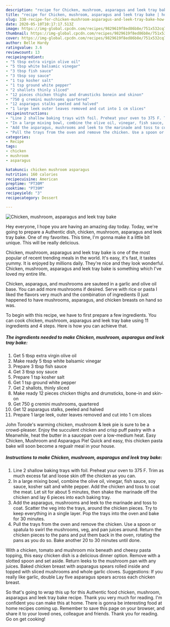 ```yaml
---
description: "recipe for Chicken, mushroom, asparagus and leek tray bake | how to make the best Chicken, mushroom, asparagus and leek tray bake"
title: "recipe for Chicken, mushroom, asparagus and leek tray bake | how to make the best Chicken, mushroom, asparagus and leek tray bake"
slug: 338-recipe-for-chicken-mushroom-asparagus-and-leek-tray-bake-how-to-make-the-best-chicken-mushroom-asparagus-and-leek-tray-bake
date: 2020-05-10T10:17:17.513Z
image: https://img-global.cpcdn.com/recipes/9829619f8ed86b8e/751x532cq70/chicken-mushroom-asparagus-and-leek-tray-bake-recipe-main-photo.jpg
thumbnail: https://img-global.cpcdn.com/recipes/9829619f8ed86b8e/751x532cq70/chicken-mushroom-asparagus-and-leek-tray-bake-recipe-main-photo.jpg
cover: https://img-global.cpcdn.com/recipes/9829619f8ed86b8e/751x532cq70/chicken-mushroom-asparagus-and-leek-tray-bake-recipe-main-photo.jpg
author: Belle Hardy
ratingvalue: 3.6
reviewcount: 13
recipeingredient:
- "5 tbsp extra virgin olive oil"
- "5 tbsp white balsamic vinegar"
- "3 tbsp fish sauce"
- "3 tbsp soy sauce"
- "1 tsp kosher salt"
- "1 tsp ground white pepper"
- "2 shallots thinly sliced"
- "12 pieces chicken thighs and drumsticks bonein and skinon"
- "750 g cremini mushrooms quartered"
- "12 asparagus stalks peeled and halved"
- "1 large leek outer leaves removed and cut into 1 cm slices"
recipeinstructions:
- "Line 2 shallow baking trays with foil. Preheat your oven to 375 F. Trim as much excess fat and loose skin off the chicken as you can."
- "In a large mixing bowl, combine the olive oil, vinegar, fish sauce, soy sauce, kosher salt and white pepper. Add the chicken and toss to coat the meat. Let sit for about 5 minutes, then shake the marinade off the chicken and lay 6 pieces into each baking tray."
- "Add the asparagus, mushrooms and leek to the marinade and toss to coat. Scatter the veg into the trays, around the chicken pieces. Try to keep everything in a single layer. Pop the trays into the oven and bake for 30 minutes."
- "Pull the trays from the oven and remove the chicken. Use a spoon or spatula to swirl the mushrooms, veg, and pan juices around. Return the chicken pieces to the pans and put them back in the oven, rotating the pans as you do so. Bake another 20 to 30 minutes until done."
categories:
- Recipe
tags:
- chicken
- mushroom
- asparagus

katakunci: chicken mushroom asparagus 
nutrition: 160 calories
recipecuisine: American
preptime: "PT30M"
cooktime: "PT39M"
recipeyield: "3"
recipecategory: Dessert

---
```



![Chicken, mushroom, asparagus and leek tray bake](https://img-global.cpcdn.com/recipes/9829619f8ed86b8e/751x532cq70/chicken-mushroom-asparagus-and-leek-tray-bake-recipe-main-photo.jpg)

Hey everyone, I hope you are having an amazing day today. Today, we're going to prepare a Authentic dish, chicken, mushroom, asparagus and leek tray bake. One of my favorites. This time, I'm gonna make it a little bit unique. This will be really delicious.

Chicken, mushroom, asparagus and leek tray bake is one of the most popular of recent trending meals in the world. It's easy, it's fast, it tastes yummy. It is enjoyed by millions daily. They're nice and they look wonderful. Chicken, mushroom, asparagus and leek tray bake is something which I've loved my entire life.

Chicken, asparagus, and mushrooms are sauteed in a garlic and olive oil base. You can add more mushrooms if desired. Serve with rice or pasta I liked the flavors very much and the combination of ingredients (I just happened to have mushrooms, asparagus, and chicken breasts on hand so was.


To begin with this recipe, we have to first prepare a few ingredients. You can cook chicken, mushroom, asparagus and leek tray bake using 11 ingredients and 4 steps. Here is how you can achieve that.

<!--inarticleads1-->

##### The ingredients needed to make Chicken, mushroom, asparagus and leek tray bake:

1. Get 5 tbsp extra virgin olive oil
1. Make ready 5 tbsp white balsamic vinegar
1. Prepare 3 tbsp fish sauce
1. Get 3 tbsp soy sauce
1. Prepare 1 tsp kosher salt
1. Get 1 tsp ground white pepper
1. Get 2 shallots, thinly sliced
1. Make ready 12 pieces chicken thighs and drumsticks, bone-in and skin-on
1. Get 750 g cremini mushrooms, quartered
1. Get 12 asparagus stalks, peeled and halved
1. Prepare 1 large leek, outer leaves removed and cut into 1 cm slices


John Torode&#39;s warming chicken, mushroom &amp; leek pie is sure to be a crowd-pleaser. Enjoy the succulent chicken and crisp puff pastry with a Meanwhile, heat the butter in a saucepan over a low-medium heat. Easy Chicken, Mushroom and Asparagus Pie! Quick and easy, this chicken pasta bake will soon become a regualr meal in your house. 

<!--inarticleads2-->

##### Instructions to make Chicken, mushroom, asparagus and leek tray bake:

1. Line 2 shallow baking trays with foil. Preheat your oven to 375 F. Trim as much excess fat and loose skin off the chicken as you can.
1. In a large mixing bowl, combine the olive oil, vinegar, fish sauce, soy sauce, kosher salt and white pepper. Add the chicken and toss to coat the meat. Let sit for about 5 minutes, then shake the marinade off the chicken and lay 6 pieces into each baking tray.
1. Add the asparagus, mushrooms and leek to the marinade and toss to coat. Scatter the veg into the trays, around the chicken pieces. Try to keep everything in a single layer. Pop the trays into the oven and bake for 30 minutes.
1. Pull the trays from the oven and remove the chicken. Use a spoon or spatula to swirl the mushrooms, veg, and pan juices around. Return the chicken pieces to the pans and put them back in the oven, rotating the pans as you do so. Bake another 20 to 30 minutes until done.


With a chicken, tomato and mushroom mix beneath and cheesy pasta topping, this easy chicken dish is a delicious dinner option. Remove with a slotted spoon and set aside. Return leeks to the mushroom pan with any juices. Baked chicken breast with asparagus spears rolled inside and topped with sliced mushrooms and whole garlic cloves. Suggestions: If you really like garlic, double Lay five asparagus spears across each chicken breast. 

So that's going to wrap this up for this Authentic food chicken, mushroom, asparagus and leek tray bake recipe. Thank you very much for reading. I'm confident you can make this at home. There is gonna be interesting food at home recipes coming up. Remember to save this page on your browser, and share it to your loved ones, colleague and friends. Thank you for reading. Go on get cooking!
